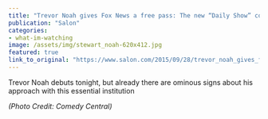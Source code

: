 ```yaml
---
title: "Trevor Noah gives Fox News a free pass: The new “Daily Show” could be great for Ailes and Hannity, bad for America"
publication: "Salon"
categories: 
- what-im-watching
image: /assets/img/stewart_noah-620x412.jpg
featured: true
link_to_original: "https://www.salon.com/2015/09/28/trevor_noah_gives_fox_news_a_free_pass_the_new_daily_show_could_be_great_for_ailes_and_hannity_bad_for_america/"
---
```

Trevor Noah debuts tonight, but already there are ominous signs about his approach with this essential institution



_(Photo Credit: Comedy Central)_
